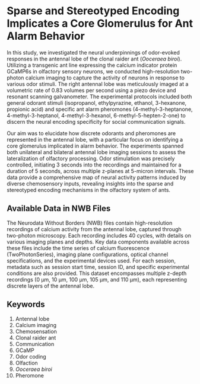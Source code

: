 # Sparse and Stereotyped Encoding Implicates a Core Glomerulus for Ant Alarm Behavior

In this study, we investigated the neural underpinnings of odor-evoked responses in the antennal lobe of the clonal raider ant (*Ooceraea biroi*). Utilizing a transgenic ant line expressing the calcium indicator protein GCaMP6s in olfactory sensory neurons, we conducted high-resolution two-photon calcium imaging to capture the activity of neurons in response to various odor stimuli. The right antennal lobe was meticulously imaged at a volumetric rate of 0.83 volumes per second using a piezo device and resonant scanning galvanometer. The experimental protocols included both general odorant stimuli (isopropanol, ethylpyrazine, ethanol, 3-hexanone, propionic acid) and specific ant alarm pheromones (4-methyl-3-heptanone, 4-methyl-3-heptanol, 4-methyl-3-hexanol, 6-methyl-5-hepten-2-one) to discern the neural encoding specificity for social communication signals.

Our aim was to elucidate how discrete odorants and pheromones are represented in the antennal lobe, with a particular focus on identifying a core glomerulus implicated in alarm behavior. The experiments spanned both unilateral and bilateral antennal lobe imaging sessions to assess the lateralization of olfactory processing. Odor stimulation was precisely controlled, initiating 3 seconds into the recordings and maintained for a duration of 5 seconds, across multiple z-planes at 5-micron intervals. These data provide a comprehensive map of neural activity patterns induced by diverse chemosensory inputs, revealing insights into the sparse and stereotyped encoding mechanisms in the olfactory system of ants.

## Available Data in NWB Files

The Neurodata Without Borders (NWB) files contain high-resolution recordings of calcium activity from the antennal lobe, captured through two-photon microscopy. Each recording includes 40 cycles, with details on various imaging planes and depths. Key data components available across these files include the time series of calcium fluorescence (TwoPhotonSeries), imaging plane configurations, optical channel specifications, and the experimental devices used. For each session, metadata such as session start time, session ID, and specific experimental conditions are also provided. This dataset encompasses multiple z-depth recordings (0 µm, 10 µm, 100 µm, 105 µm, and 110 µm), each representing discrete layers of the antennal lobe.

## Keywords

1. Antennal lobe
2. Calcium imaging
3. Chemosensation
4. Clonal raider ant
5. Communication
6. GCaMP
7. Odor coding
8. Olfaction
9. *Ooceraea biroi*
10. Pheromone
